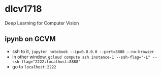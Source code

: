 # dlcv1718
Deep Learning for Computer Vision


## ipynb on GCVM

* ssh to it, ```jupyter notebook --ip=0.0.0.0 --port=8888 --no-browser```
* in other window, ```gcloud compute ssh instance-1 --ssh-flag="-L" --ssh-flag="2222:localhost:8888"```
* go to ```localhost:2222```
